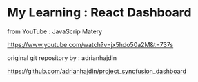 # My Learning : React Dashboard

from YouTube : JavaScrip Matery

https://www.youtube.com/watch?v=jx5hdo50a2M&t=737s

original git repository by : adrianhajdin

https://github.com/adrianhajdin/project_syncfusion_dashboard
